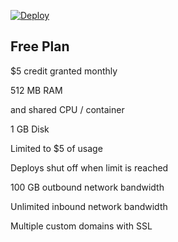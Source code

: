 
[![Deploy](https://www.herokucdn.com/deploy/button.png)](https://heroku.com/deploy)

## Free Plan

$5 credit granted monthly

512 MB RAM

and shared CPU / container

1 GB Disk

Limited to $5 of usage

Deploys shut off when limit is reached

100 GB outbound network bandwidth

Unlimited inbound network bandwidth

Multiple custom domains with SSL
